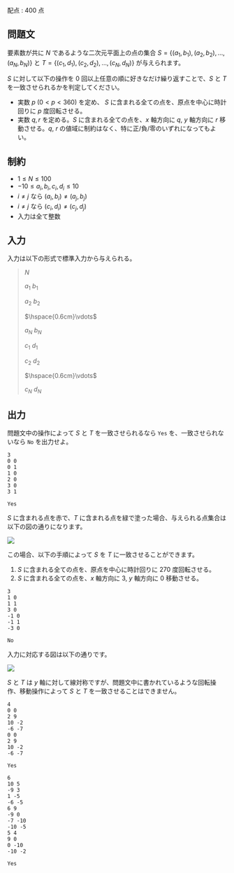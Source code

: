 配点 : $400$ 点

## 問題文

要素数が共に $N$ であるような二次元平面上の点の集合 $S=\{(a_1,b_1),(a_2,b_2),\ldots,(a_N,b_N)\}$ と $T=\{(c_1,d_1),(c_2,d_2),\ldots,(c_N,d_N)\}$ が与えられます。

$S$ に対して以下の操作を $0$ 回以上任意の順に好きなだけ繰り返すことで、$S$ と $T$ を一致させられるかを判定してください。

- 実数 $p\ (0 \lt p \lt 360)$ を定め、 $S$ に含まれる全ての点を、原点を中心に時計回りに $p$ 度回転させる。
- 実数 $q,r$ を定める。$S$ に含まれる全ての点を、$x$ 軸方向に $q$, $y$ 軸方向に $r$ 移動させる。$q$, $r$ の値域に制約はなく、特に正/負/零のいずれになってもよい。

## 制約

- $1 \leq N \leq 100$
- $-10 \leq a_i,b_i,c_i,d_i \leq 10$
- $i \neq j$ なら $(a_i,b_i) \neq (a_j,b_j)$
- $i \neq j$ なら $(c_i,d_i) \neq (c_j,d_j)$
- 入力は全て整数

## 入力

入力は以下の形式で標準入力から与えられる。

> $N$
> 
> $a_1$ $b_1$
> 
> $a_2$ $b_2$
> 
> $\hspace{0.6cm}\vdots$
> 
> $a_N$ $b_N$
> 
> $c_1$ $d_1$
> 
> $c_2$ $d_2$
> 
> $\hspace{0.6cm}\vdots$
> 
> $c_N$ $d_N$

## 出力

問題文中の操作によって $S$ と $T$ を一致させられるなら `Yes` を、一致させられないなら `No` を出力せよ。

```input1
3
0 0
0 1
1 0
2 0
3 0
3 1
```

```output1
Yes
```

$S$ に含まれる点を赤で、$T$ に含まれる点を緑で塗った場合、与えられる点集合は以下の図の通りになります。

![](https://img.atcoder.jp/ghi/39ad67d4e10490f509f252a1f0e4935b.png)

この場合、以下の手順によって $S$ を $T$ に一致させることができます。

1. $S$ に含まれる全ての点を、原点を中心に時計回りに $270$ 度回転させる。
2. $S$ に含まれる全ての点を、$x$ 軸方向に $3$, $y$ 軸方向に $0$ 移動させる。

```input2
3
1 0
1 1
3 0
-1 0
-1 1
-3 0
```

```output2
No
```

入力に対応する図は以下の通りです。

![](https://img.atcoder.jp/ghi/02c4ca4a8329110dc131b37720283d2a.png)

$S$ と $T$ は $y$ 軸に対して線対称ですが、問題文中に書かれているような回転操作、移動操作によって $S$ と $T$ を一致させることはできません。

```input3
4
0 0
2 9
10 -2
-6 -7
0 0
2 9
10 -2
-6 -7
```

```output3
Yes
```

```input4
6
10 5
-9 3
1 -5
-6 -5
6 9
-9 0
-7 -10
-10 -5
5 4
9 0
0 -10
-10 -2
```

```output4
Yes
```